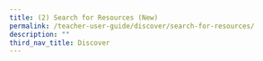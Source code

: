 ```yaml
---
title: (2) Search for Resources (New)
permalink: /teacher-user-guide/discover/search-for-resources/
description: ""
third_nav_title: Discover
---
```

